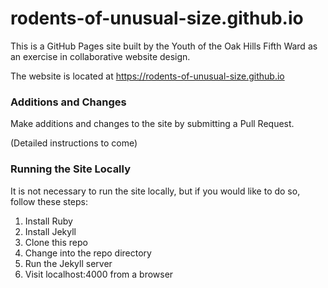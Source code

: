 # rodents-of-unusual-size.github.io

This is a GitHub Pages site built by the Youth of the Oak Hills Fifth Ward 
as an exercise in collaborative website design. 

The website is located at https://rodents-of-unusual-size.github.io

### Additions and Changes

Make additions and changes to the site by submitting a Pull Request. 

(Detailed instructions to come)

### Running the Site Locally

It is not necessary to run the site locally, but if you would like to
do so, follow these steps:

1. Install Ruby
2. Install Jekyll
3. Clone this repo
4. Change into the repo directory
5. Run the Jekyll server
6. Visit localhost:4000 from a browser
